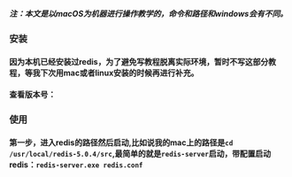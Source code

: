 ##### 注：本文是以macOS为机器进行操作教学的，命令和路径和windows会有不同。
### 安装
#### 因为本机已经安装过redis，为了避免写教程脱离实际环境，暂时不写这部分教程，等我下次用mac或者linux安装的时候再进行补充。
#### 查看版本号：


### 使用
#### 第一步，进入redis的路径然后启动,比如说我的mac上的路径是`cd /usr/local/redis-5.0.4/src`,最简单的就是`redis-server`启动，带配置启动redis：`redis-server.exe redis.conf`
#### 
